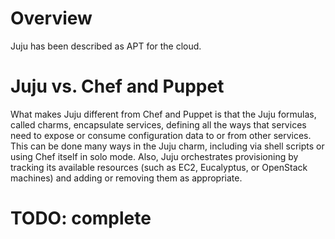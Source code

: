 # Overview
Juju has been described as APT for the cloud.

# Juju vs. Chef and Puppet
What makes Juju different from Chef and Puppet is that the Juju formulas, called charms, encapsulate services, defining all the ways that services need to expose or consume configuration data to or from other services. 
This can be done many ways in the Juju charm, including via shell scripts or using Chef itself in solo mode. 
Also, Juju orchestrates provisioning by tracking its available resources (such as EC2, Eucalyptus, or OpenStack machines) and adding or removing them as appropriate.

# TODO: complete